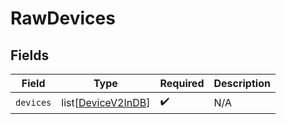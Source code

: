 # RawDevices


## Fields

| Field                                                     | Type                                                      | Required                                                  | Description                                               |
| --------------------------------------------------------- | --------------------------------------------------------- | --------------------------------------------------------- | --------------------------------------------------------- |
| `devices`                                                 | list[[DeviceV2InDB](../../models/shared/devicev2indb.md)] | :heavy_check_mark:                                        | N/A                                                       |